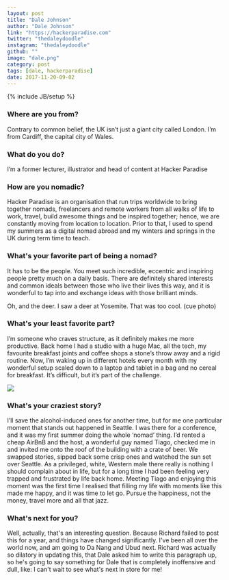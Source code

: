 ```yaml
---
layout: post
title: "Dale Johnson"
author: "Dale Johnson"
link: "https://hackerparadise.com"
twitter: "thedaleydoodle"
instagram: "thedaleydoodle"
github: ""
image: "dale.png"
category: post
tags: [dale, hackerparadise]
date: 2017-11-20-09-02
---
```

{% include JB/setup %}

### Where are you from?

Contrary to common belief, the UK isn’t just a giant city called London. I’m from Cardiff, the capital city of Wales.

### What do you do?

I’m a former lecturer, illustrator and head of content at Hacker Paradise

### How are you nomadic?

Hacker Paradise is an organisation that run trips worldwide to bring together nomads, freelancers and remote workers from all walks of life to work, travel, build awesome things and be inspired together; hence, we are constantly moving from location to location. Prior to that, I used to spend my summers as a digital nomad abroad and my winters and springs in the UK during term time to teach.

### What's your favorite part of being a nomad?

It has to be the people. You meet such incredible, eccentric and inspiring people pretty much on a daily basis. There are definitely shared interests and common ideals between those who live their lives this way, and it is wonderful to tap into and exchange ideas with those brilliant minds.

Oh, and the deer. I saw a deer at Yosemite. That was too cool. (cue photo)

### What's your least favorite part?

I’m someone who craves structure, as it definitely makes me more productive. Back home I had a studio with a huge Mac, all the tech, my favourite breakfast joints and coffee shops a stone’s throw away and a rigid routine. Now, I’m waking up in different hotels every month with my wonderful setup scaled down to a laptop and tablet in a bag and no cereal for breakfast. It’s difficult, but it’s part of the challenge.

<img src="{{ BASE_PATH }}/assets/img/posts/dale-alt.jpg" class="inner-post-image" />

### What's your craziest story?

I’ll save the alcohol-induced ones for another time, but for me one particular moment that stands out happened in Seattle. I was there for a conference, and it was my first summer doing the whole ‘nomad’ thing. I’d rented a cheap AirBnB and the host, a wonderful guy named Tiago, checked me in and invited me onto the roof of the building with a crate of beer. We swapped stories, sipped back some crisp ones and watched the sun set over Seattle. As a privileged, white, Western male there really is nothing I should complain about in life, but for a long time I had been feeling very trapped and frustrated by life back home. Meeting Tiago and enjoying this moment was the first time I realised that filling my life with moments like this made me happy, and it was time to let go. Pursue the happiness, not the money, travel more and all that jazz.

### What's next for you?

Well, actually, that's an interesting question. Because Richard failed to post this for a year, and things have changed significantly. I've been all over the world now, and am going to Da Nang and Ubud next. Richard was actually so dilatory in updating this, that Dale asked him to write this paragraph up, so he's going to say something for Dale that is completely inoffensive and dull, like: I can't wait to see what's next in store for me!
